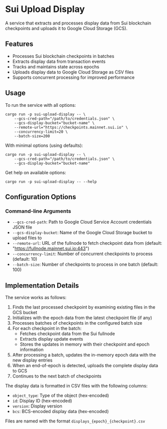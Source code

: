 # Sui Upload Display

A service that extracts and processes display data from Sui blockchain checkpoints and uploads it to Google Cloud Storage (GCS).

## Features
- Processes Sui blockchain checkpoints in batches
- Extracts display data from transaction events
- Tracks and maintains state across epochs
- Uploads display data to Google Cloud Storage as CSV files
- Supports concurrent processing for improved performance

## Usage

To run the service with all options:

```
cargo run -p sui-upload-display -- \
    --gcs-cred-path="/path/to/credentials.json" \
    --gcs-display-bucket="bucket-name" \
    --remote-url="https://checkpoints.mainnet.sui.io" \
    --concurrency-limit=20 \
    --batch-size=200
```

With minimal options (using defaults):

```
cargo run -p sui-upload-display -- \
    --gcs-cred-path="/path/to/credentials.json" \
    --gcs-display-bucket="bucket-name"
```

Get help on available options:

```
cargo run -p sui-upload-display -- --help
```

## Configuration Options

### Command-line Arguments

- `--gcs-cred-path`: Path to Google Cloud Service Account credentials JSON file
- `--gcs-display-bucket`: Name of the Google Cloud Storage bucket to upload files to
- `--remote-url`: URL of the fullnode to fetch checkpoint data from (default: "https://fullnode.mainnet.sui.io:443")
- `--concurrency-limit`: Number of concurrent checkpoints to process (default: 10)
- `--batch-size`: Number of checkpoints to process in one batch (default: 100)

## Implementation Details

The service works as follows:

1. Finds the last processed checkpoint by examining existing files in the GCS bucket
2. Initializes with the epoch data from the latest checkpoint file (if any)
3. Processes batches of checkpoints in the configured batch size
4. For each checkpoint in the batch:
   - Fetches checkpoint data from the Sui fullnode
   - Extracts display update events
   - Stores the updates in memory with their checkpoint and epoch information
5. After processing a batch, updates the in-memory epoch data with the new display entries
6. When an end-of-epoch is detected, uploads the complete display data to GCS
7. Continues to the next batch of checkpoints

The display data is formatted in CSV files with the following columns:
- `object_type`: Type of the object (hex-encoded)
- `id`: Display ID (hex-encoded)
- `version`: Display version
- `bcs`: BCS-encoded display data (hex-encoded)

Files are named with the format `displays_{epoch}_{checkpoint}.csv` 
